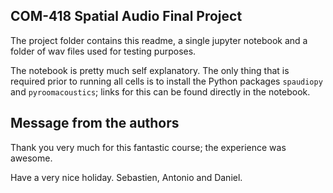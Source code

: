 ## COM-418 Spatial Audio Final Project
The project folder contains this readme, a single jupyter notebook and a folder of wav files used for testing purposes.

The notebook is pretty much self explanatory. The only thing that is required prior to running all cells is to install the Python packages ```spaudiopy``` and ```pyroomacoustics```; links for this can be found directly in the notebook.

## Message from the authors
Thank you very much for this fantastic course; the experience was awesome.

Have a very nice holiday.
Sebastien, Antonio and Daniel.
